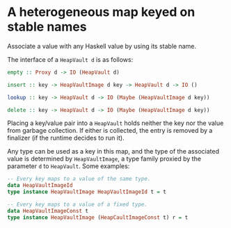 # A heterogeneous map keyed on stable names

Associate a value with any Haskell value by using its stable name.

The interface of a `HeapVault d` is as follows:

```Haskell
empty :: Proxy d -> IO (HeapVault d)

insert :: key -> HeapVaultImage d key -> HeapVault d -> IO ()

lookup :: key -> HeapVault d -> IO (Maybe (HeapVaultImage d key))

delete :: key -> HeapVault d -> IO (Maybe (HeapVaultImage d key))
```

Placing a key/value pair into a `HeapVault` holds neither the key nor the value
from garbage collection. If either is collected, the entry is removed by a
finalizer (if the runtime decides to run it).

Any type can be used as a key in this map, and the type of the associated value
is determined by `HeapVaultImage`, a type family proxied by the parameter `d` to
`HeapVault`. Some examples:

```Haskell
-- Every key maps to a value of the same type.
data HeapVaultImageId
type instance HeapVaultImage HeapVaultImageId t = t

-- Every key maps to a value of a fixed type.
data HeapVaultImageConst t
type instance HeapVaultImage (HeapCaultImageConst t) r = t
```

